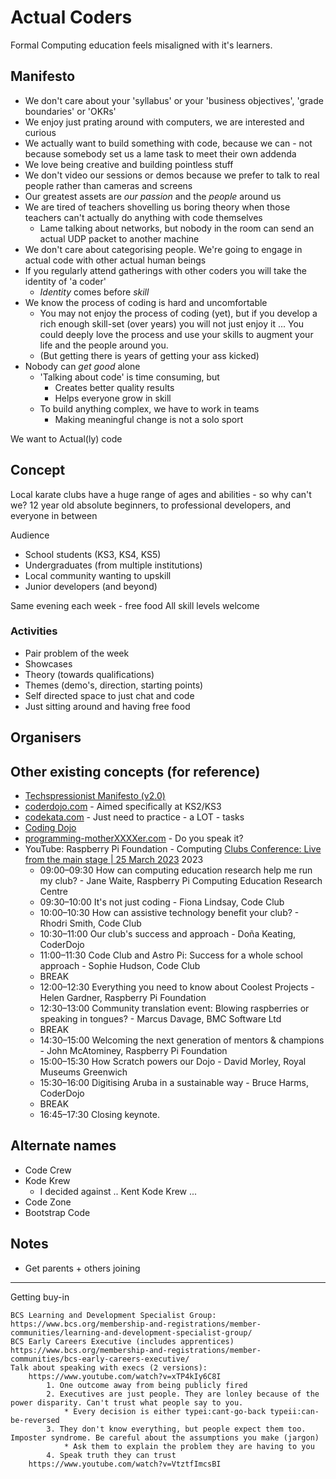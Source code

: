 Actual Coders
=============

Formal Computing education feels misaligned with it's learners.


Manifesto
---------

* We don't care about your 'syllabus' or your 'business objectives', 'grade boundaries' or 'OKRs'
* We enjoy just prating around with computers, we are interested and curious
* We actually want to build something with code, because we can - not because somebody set us a lame task to meet their own addenda
* We love being creative and building pointless stuff
* We don't video our sessions or demos because we prefer to talk to real people rather than cameras and screens
* Our greatest assets are _our passion_ and the _people_ around us
* We are tired of teachers shovelling us boring theory when those teachers can't actually do anything with code themselves
    * Lame talking about networks, but nobody in the room can send an actual UDP packet to another machine
* We don't care about categorising people. We're going to engage in actual code with other actual human beings
* If you regularly attend gatherings with other coders you will take the identity of 'a coder'
    * _Identity_ comes before _skill_
* We know the process of coding is hard and uncomfortable
    * You may not enjoy the process of coding (yet), but if you develop a rich enough skill-set (over years) you will not just enjoy it ...  You could deeply love the process and use your skills to augment your life and the people around you.
    * (But getting there is years of getting your ass kicked)
* Nobody can _get good_ alone
    * 'Talking about code' is time consuming, but 
        * Creates better quality results
        * Helps everyone grow in skill
    * To build anything complex, we have to work in teams
        * Making meaningful change is not a solo sport

We want to Actual(ly) code


Concept
-------

Local karate clubs have a huge range of ages and abilities - so why can't we?
12 year old absolute beginners, to professional developers, and everyone in between

Audience
* School students (KS3, KS4, KS5)
* Undergraduates (from multiple institutions)
* Local community wanting to upskill
* Junior developers (and beyond)

Same evening each week - free food
All skill levels welcome


### Activities

* Pair problem of the week
* Showcases
* Theory (towards qualifications)
* Themes (demo's, direction, starting points)
* Self directed space to just chat and code
* Just sitting around and having free food


Organisers
----------




Other existing concepts (for reference)
--------------

* [Techspressionist Manifesto (v2.0)](https://techspressionism.com/manifesto/)
* [coderdojo.com](https://coderdojo.com/) - Aimed specifically at KS2/KS3
* [codekata.com](http://codekata.com/) - Just need to practice - a LOT - tasks
* [Coding Dojo](https://codingdojo.org/)
* [programming-motherXXXXer.com](http://programming-motherfucker.com/) - Do you speak it?
* YouTube: Raspberry Pi Foundation - Computing [Clubs Conference: Live from the main stage | 25 March 2023](https://www.youtube.com/watch?v=9YLoS1NSC9A) 2023
    * 09:00–09:30 How can computing education research help me run my club? - Jane Waite, Raspberry Pi Computing Education Research Centre
    * 09:30–10:00 It's not just coding - Fiona Lindsay, Code Club
    * 10:00–10:30 How can assistive technology benefit your club? - Rhodri Smith, Code Club
    * 10:30–11:00 Our club's success and approach - Doña Keating, CoderDojo
    * 11:00–11:30 Code Club and Astro Pi: Success for a whole school approach - Sophie Hudson, Code Club
    * BREAK
    * 12:00–12:30 Everything you need to know about Coolest Projects - Helen Gardner, Raspberry Pi Foundation
    * 12:30–13:00 Community translation event: Blowing raspberries or speaking in tongues? - Marcus Davage, BMC Software Ltd
    * BREAK
    * 14:30–15:00 Welcoming the next generation of mentors & champions - John McAtominey, Raspberry Pi Foundation
    * 15:00–15:30 How Scratch powers our Dojo - David Morley, Royal Museums Greenwich
    * 15:30–16:00 Digitising Aruba in a sustainable way - Bruce Harms, CoderDojo
    * BREAK
    * 16:45–17:30 Closing keynote.


Alternate names
---------------

* Code Crew
* Kode Krew 
    * I decided against .. Kent Kode Krew ...
* Code Zone
* Bootstrap Code


Notes
-----
* Get parents + others joining


---

Getting buy-in

    BCS Learning and Development Specialist Group: https://www.bcs.org/membership-and-registrations/member-communities/learning-and-development-specialist-group/
    BCS Early Careers Executive (includes apprentices) https://www.bcs.org/membership-and-registrations/member-communities/bcs-early-careers-executive/
    Talk about speaking with execs (2 versions):
        https://www.youtube.com/watch?v=xTP4kIy6C8I
            1. One outcome away from being publicly fired
            2. Executives are just people. They are lonley because of the power disparity. Can't trust what people say to you.
                * Every decision is either typei:cant-go-back typeii:can-be-reversed
            3. They don't know everything, but people expect them too. Imposter syndrome. Be careful about the assumptions you make (jargon)
                * Ask them to explain the problem they are having to you
            4. Speak truth they can trust 
        https://www.youtube.com/watch?v=VtztfImcsBI